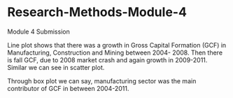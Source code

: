 # Research-Methods-Module-4
Module 4 Submission


Line plot shows that there was a growth in Gross Capital Formation (GCF) in Manufacturing, Construction and Mining between 2004- 2008. Then there is fall GCF, due to 2008 market crash and again growth in 2009-2011. Similar we can see in scatter plot.

Through box plot we can say, manufacturing sector was the main contributor of GCF in between 2004-2011.
